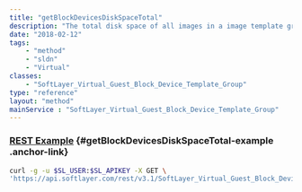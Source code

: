 ```yaml
---
title: "getBlockDevicesDiskSpaceTotal"
description: "The total disk space of all images in a image template group."
date: "2018-02-12"
tags:
    - "method"
    - "sldn"
    - "Virtual"
classes:
    - "SoftLayer_Virtual_Guest_Block_Device_Template_Group"
type: "reference"
layout: "method"
mainService : "SoftLayer_Virtual_Guest_Block_Device_Template_Group"
---
```


### [REST Example](#getBlockDevicesDiskSpaceTotal-example) <a href="/article/rest/"><i class="fas fa-question"></i></a> {#getBlockDevicesDiskSpaceTotal-example .anchor-link} 
```bash
curl -g -u $SL_USER:$SL_APIKEY -X GET \
'https://api.softlayer.com/rest/v3.1/SoftLayer_Virtual_Guest_Block_Device_Template_Group/{SoftLayer_Virtual_Guest_Block_Device_Template_GroupID}/getBlockDevicesDiskSpaceTotal'
```
